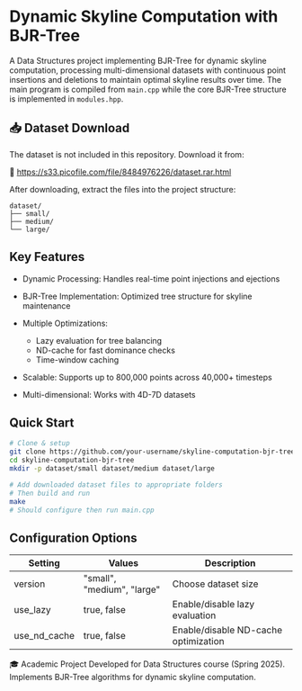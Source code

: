# Dynamic Skyline Computation with BJR-Tree

A Data Structures project implementing BJR-Tree for dynamic skyline computation, processing multi-dimensional datasets with continuous point insertions and deletions to maintain optimal skyline results over time. The main program is compiled from ```main.cpp``` while the core BJR-Tree structure is implemented in ```modules.hpp```.

## 📥 Dataset Download
The dataset is not included in this repository. Download it from:

🔗 https://s33.picofile.com/file/8484976226/dataset.rar.html

After downloading, extract the files into the project structure:

```
dataset/
├── small/
├── medium/
└── large/
```

##  Key Features
- Dynamic Processing: Handles real-time point injections and ejections
- BJR-Tree Implementation: Optimized tree structure for skyline maintenance
- Multiple Optimizations:

    - Lazy evaluation for tree balancing
    - ND-cache for fast dominance checks
    - Time-window caching

- Scalable: Supports up to 800,000 points across 40,000+ timesteps
- Multi-dimensional: Works with 4D-7D datasets

## Quick Start

```bash
# Clone & setup
git clone https://github.com/your-username/skyline-computation-bjr-tree.git
cd skyline-computation-bjr-tree
mkdir -p dataset/small dataset/medium dataset/large

# Add downloaded dataset files to appropriate folders
# Then build and run
make
# Should configure then run main.cpp
```

## Configuration Options
Setting	| Values |	Description
|----|----|----|
version	|"small", "medium", "large"	| Choose dataset size
use_lazy| 	true, false	| Enable/disable lazy evaluation
use_nd_cache |	true, false	| Enable/disable ND-cache optimization



🎓 Academic Project
Developed for Data Structures course (Spring 2025). Implements BJR-Tree algorithms for dynamic skyline computation.
